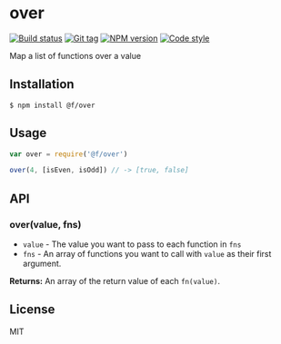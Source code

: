 
# over

[![Build status][travis-image]][travis-url]
[![Git tag][git-image]][git-url]
[![NPM version][npm-image]][npm-url]
[![Code style][standard-image]][standard-url]

Map a list of functions over a value

## Installation

    $ npm install @f/over

## Usage

```js
var over = require('@f/over')

over(4, [isEven, isOdd]) // -> [true, false]
```

## API

### over(value, fns)

- `value` - The value you want to pass to each function in `fns`
- `fns` - An array of functions you want to call with `value` as their first argument.

**Returns:** An array of the return value of each `fn(value)`.

## License

MIT

[travis-image]: https://img.shields.io/travis/micro-js/over.svg?style=flat-square
[travis-url]: https://travis-ci.org/micro-js/over
[git-image]: https://img.shields.io/github/tag/micro-js/over.svg
[git-url]: https://github.com/micro-js/over
[standard-image]: https://img.shields.io/badge/code%20style-standard-brightgreen.svg?style=flat
[standard-url]: https://github.com/feross/standard
[npm-image]: https://img.shields.io/npm/v/@f/over.svg?style=flat-square
[npm-url]: https://npmjs.org/package/@f/over

